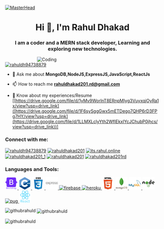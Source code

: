 [![MasterHead](https://user-images.githubusercontent.com/79020081/190893548-d35f5e6d-49bb-4a9b-864a-9ac126dd01aa.png)](https://rishavchanda.io)
<h1 align="center">Hi 👋, I'm Rahul Dhakad</h1>
<h3 align="center">I am a coder and a MERN stack developer, Learning and exploring new technologies.</h3>
<img align="right" alt="Coding" width="400" src="https://camo.githubusercontent.com/cae12fddd9d6982901d82580bdf321d81fb299141098ca1c2d4891870827bf17/68747470733a2f2f6d69726f2e6d656469756d2e636f6d2f6d61782f313336302f302a37513379765349765f7430696f4a2d5a2e676966">


<p align="left"> <a href="https://twitter.com/rahuldh94738879" target="blank"><img src="https://img.shields.io/twitter/follow/rahuldh94738879?logo=twitter&style=for-the-badge" alt="rahuldh94738879" /></a> </p>

- 💬 Ask me about **MongoDB,NodeJS,ExpressJS,JavaScript,ReactJs**

- 📫 How to reach me **rahuldhakad201.rd@gmail.com**

- 📄 Know about my experiences/Resume [[https://drive.google.com/file/d/1yMv9WorlnT8ERnpMIyg3VuyxqjOyRa1x/view?usp=drive_link]([https://drive.google.com/file/d/1F6sySggGwx5mETDego7QHP6rD3FPg7HY/view?usp=drive_link](https://drive.google.com/file/d/1LLMXLclyYth2WfIEkxIYcJChubP0jhcs/view?usp=drive_link))]

<h3 align="left">Connect with me:</h3>
<p align="left">
<a href="https://twitter.com/rahuldh94738879" target="blank"><img align="center" src="https://raw.githubusercontent.com/rahuldkjain/github-profile-readme-generator/master/src/images/icons/Social/twitter.svg" alt="rahuldh94738879" height="30" width="40" /></a>
<a href="https://linkedin.com/in/rahuldhakad201" target="blank"><img align="center" src="https://raw.githubusercontent.com/rahuldkjain/github-profile-readme-generator/master/src/images/icons/Social/linked-in-alt.svg" alt="rahuldhakad201" height="30" width="40" /></a>
<a href="https://instagram.com/its.rahul.online" target="blank"><img align="center" src="https://raw.githubusercontent.com/rahuldkjain/github-profile-readme-generator/master/src/images/icons/Social/instagram.svg" alt="its.rahul.online" height="30" width="40" /></a>
<a href="https://www.hackerrank.com/rahuldhakad201_1" target="blank"><img align="center" src="https://raw.githubusercontent.com/rahuldkjain/github-profile-readme-generator/master/src/images/icons/Social/hackerrank.svg" alt="rahuldhakad201_1" height="30" width="40" /></a>
<a href="https://www.leetcode.com/rahuldhakad201" target="blank"><img align="center" src="https://raw.githubusercontent.com/rahuldkjain/github-profile-readme-generator/master/src/images/icons/Social/leet-code.svg" alt="rahuldhakad201" height="30" width="40" /></a>
<a href="https://auth.geeksforgeeks.org/user/rahuldhakad201rd" target="blank"><img align="center" src="https://raw.githubusercontent.com/rahuldkjain/github-profile-readme-generator/master/src/images/icons/Social/geeks-for-geeks.svg" alt="rahuldhakad201rd" height="30" width="40" /></a>
</p>

<h3 align="left">Languages and Tools:</h3>
<p align="left"> <a href="https://getbootstrap.com" target="_blank" rel="noreferrer"> <img src="https://raw.githubusercontent.com/devicons/devicon/master/icons/bootstrap/bootstrap-plain-wordmark.svg" alt="bootstrap" width="40" height="40"/> </a> <a href="https://www.w3schools.com/cpp/" target="_blank" rel="noreferrer"> <img src="https://raw.githubusercontent.com/devicons/devicon/master/icons/cplusplus/cplusplus-original.svg" alt="cplusplus" width="40" height="40"/> </a> <a href="https://www.w3schools.com/css/" target="_blank" rel="noreferrer"> <img src="https://raw.githubusercontent.com/devicons/devicon/master/icons/css3/css3-original-wordmark.svg" alt="css3" width="40" height="40"/> </a> <a href="https://expressjs.com" target="_blank" rel="noreferrer"> <img src="https://raw.githubusercontent.com/devicons/devicon/master/icons/express/express-original-wordmark.svg" alt="express" width="40" height="40"/> </a> <a href="https://firebase.google.com/" target="_blank" rel="noreferrer"> <img src="https://www.vectorlogo.zone/logos/firebase/firebase-icon.svg" alt="firebase" width="40" height="40"/> </a> <a href="https://heroku.com" target="_blank" rel="noreferrer"> <img src="https://www.vectorlogo.zone/logos/heroku/heroku-icon.svg" alt="heroku" width="40" height="40"/> </a> <a href="https://www.w3.org/html/" target="_blank" rel="noreferrer"> <img src="https://raw.githubusercontent.com/devicons/devicon/master/icons/html5/html5-original-wordmark.svg" alt="html5" width="40" height="40"/> </a> <a href="https://www.mongodb.com/" target="_blank" rel="noreferrer"> <img src="https://raw.githubusercontent.com/devicons/devicon/master/icons/mongodb/mongodb-original-wordmark.svg" alt="mongodb" width="40" height="40"/> </a> <a href="https://www.mysql.com/" target="_blank" rel="noreferrer"> <img src="https://raw.githubusercontent.com/devicons/devicon/master/icons/mysql/mysql-original-wordmark.svg" alt="mysql" width="40" height="40"/> </a> <a href="https://nodejs.org" target="_blank" rel="noreferrer"> <img src="https://raw.githubusercontent.com/devicons/devicon/master/icons/nodejs/nodejs-original-wordmark.svg" alt="nodejs" width="40" height="40"/> </a> <a href="https://pugjs.org" target="_blank" rel="noreferrer"> <img src="https://cdn.worldvectorlogo.com/logos/pug.svg" alt="pug" width="40" height="40"/> </a> <a href="https://reactjs.org/" target="_blank" rel="noreferrer"> <img src="https://raw.githubusercontent.com/devicons/devicon/master/icons/react/react-original-wordmark.svg" alt="react" width="40" height="40"/> </a> </p>

<p><img align="left" src="https://github-readme-stats.vercel.app/api/top-langs?username=githubrahuld&show_icons=true&locale=en&layout=compact" alt="githubrahuld" /></p>

<p>&nbsp;<img align="center" src="https://github-readme-stats.vercel.app/api?username=githubrahuld&show_icons=true&locale=en" alt="githubrahuld" /></p>

<p><img align="center" src="https://github-readme-streak-stats.herokuapp.com/?user=githubrahuld&" alt="githubrahuld" /></p>
